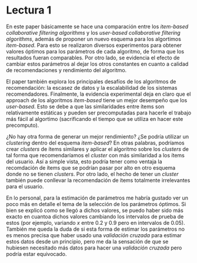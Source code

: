 # Lectura 1

En este paper básicamente se hace una comparación entre los *item-based collaborative filtering algorithms* y los *user-based collaborative filtering algorithms*, además de proponer un nuevo esquema para los algortimos *item-based*. Para esto se realizaron diversos experimentos para obtener valores óptimos para los parámetros de cada algoritmo, de forma que los resultados fueran comparables. Por otro lado, se evidencia el efecto de cambiar estos parámetros al dejar los otros constantes en cuanto a calidad de recomendaciones y rendimiento del algoritmo.

El paper también explora los principales desafíos de los algoritmos de recomendación: la escasez de datos y la escalabilidad de los sistemas recomendadores. Finalmente, la evidencia experimental deja en claro que el approach de los algoritmos *item-based* tiene un mejor desempeño que los *user-based*. Esto se debe a que las similaridades entre ítems son relativamente estáticas y pueden ser precomputadas para hacerle el trabajo más fácil al algortimo (sacrificando el tiempo que se utiliza en hacer este precomputo).

¿No hay otra forma de generar un mejor rendimiento? ¿Se podría utilizar un *clustering* dentro del esquema *item-based*? En otras palabras, podríamos crear *clusters* de ítems similares y aplicar el algoritmo sobre los *clusters* de tal forma que recomendaríamos el *cluster* con más similaridad a los ítems del usuario. Así a simple vista, esto podría tener como ventaja la recomdación de ítems que se podrían pasar por alto en otro esquema donde no se tienen *clusters*. Por otro lado, el hecho de tener un *cluster* también puede conllevar la recomendación de ítems totalmente irrelevantes para el usuario.

En lo personal, para la estimación de parámetros me habría gustado ver un poco más en detalle el tema de la selección de los parámetros óptimos. Si bien se explicó como se llegó a dichos valores, se puedo haber sido más exacto en cuantoa  dichos valores cambiando los intervalos de prueba de estos (por ejemplo, variando *x* entre 0.2 y 0.9 pero en intervalos de 0.05). También me queda la duda de si esta forma de estimar los parámetros no es menos precisa que haber usado una *validación cruzada* para estimar estos datos desde un principio, pero me da la sensación de que se hubiesen necesitado más datos para hacer una *validación cruzada* pero podría estar equivocado.
